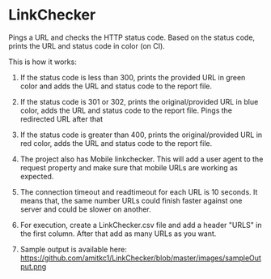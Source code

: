 # LinkChecker
Pings a URL and checks the HTTP status code. Based on the status code, prints the URL and status code in color (on CI). 

This is how it works:

1. If the status code is less than 300, prints the provided URL in green color and adds the URL and status code to
   the report file.
   
2. If the status code is 301 or 302, prints the original/provided URL in blue color, adds the URL and status code 
   to the report file. Pings the redirected URL after that
   
3. If the status code is greater than 400, prints the original/provided URL in red color, adds the URL and status 
   code to the report file.

4. The project also has Mobile linkchecker. This will add a user agent to the request property and make sure that 
   mobile URLs are working as expected.

5. The connection timeout and readtimeout for each URL is 10 seconds. It means that, the same number URLs could 
   finish faster against one server and could be slower on another.

6. For execution, create a LinkChecker.csv file and add a header "URLS" in the first column. After that add as many 
   URLs as you want.

7. Sample output is available here: https://github.com/amitkc1/LinkChecker/blob/master/images/sampleOutput.png

